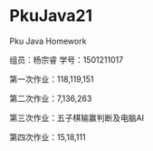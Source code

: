﻿# PkuJava21
Pku Java Homework
<html>
<p>组员：杨宗睿  学号：1501211017</p>
<p>第一次作业：118,119,151</p>
<p>第二次作业：7,136,263</p>
<p>第三次作业：五子棋输赢判断及电脑AI</p>
<p>第四次作业：15,18,111</p>
</html>
